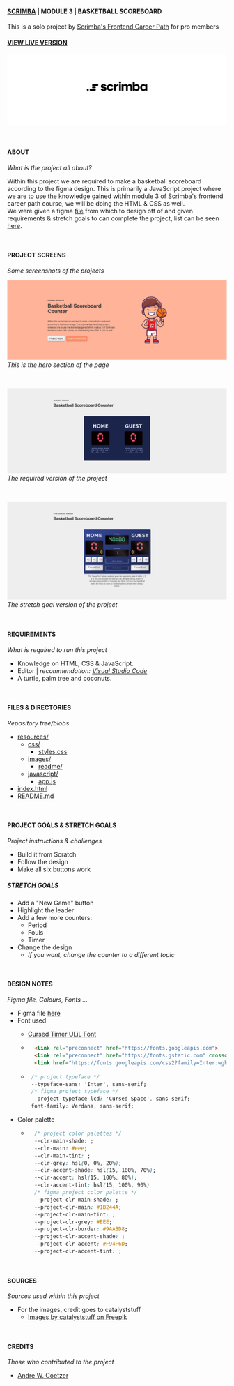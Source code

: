 #### [SCRIMBA](https://scrimba.com "Scrimba's website") | MODULE 3 | BASKETBALL SCOREBOARD

This is a solo project by [Scrimba's Frontend Career Path](https://scrimba.com/learn/frontend "Scrimba's frontend career path web page") for pro members

#### [VIEW LIVE VERSION]()

![Scrimba Logo](./resources/images/readme/scrimba-logo-1550x500.png "Scrimba Logo")

<br>

#### ABOUT
_What is the project all about?_

Within this project we are required to make a basketball scoreboard according to the figma design. This is primarily a JavaScript project where we are to use the knowledge gained within module 3 of Scrimba's frontend career path course, we will be doing the HTML & CSS as well.  
We were given a figma [file](https://www.figma.com/file/YC48MCx4frBFtYoz6rNJE6/Basketball-Scoreboard?node-id=0-1&t=xW8c0fCB66AlnIDW-0) from which to design off of and given requirements & stretch goals to can complete the project, list can be seen [here](#project-goals--stretch-goals).

<br>

#### PROJECT SCREENS
_Some screenshots of the projects_

![Hero Section](./resources/images/readme/hero-screenshot.png)
_This is the hero section of the page_

<br>

![Hero Section](./resources/images/readme/required-version-screenshot.png)
_The required version of the project_

<br>

![Hero Section](./resources/images/readme/stetch-version-screenshot.png)
_The stretch goal version of the project_

<br>

#### REQUIREMENTS
_What is required to run this project_

* Knowledge on HTML, CSS & JavaScript.
* Editor | _recommendation: [Visual Studio Code](https://code.visualstudio.com/ "Visual Studio Code Website")_
* A turtle, palm tree and coconuts.

<br>

#### FILES & DIRECTORIES
_Repository tree/blobs_

* [resources/](./resources/)
    * [css/](./resources/css/)
        * [styles.css](./resources/css/styles.css)
    * [images/](./resources/images/)
      * [readme/](./resources/images/readme/)
    * [javascript/](./resources/javascript/)
        * [app.js](./resources/javascript/app.js)
* [index.html](./index.html)
* [README.md](./README.md)

<br>

#### PROJECT GOALS & STRETCH GOALS
_Project instructions & challenges_

* Build it from Scratch 
* Follow the design
* Make all six buttons work

##### STRETCH GOALS

* Add a "New Game" button
* Highlight the leader
* Add a few more counters:
  * Period
  * Fouls
  * Timer
* Change the design
  * _If you want, change the counter to a different topic_

<br>

#### DESIGN NOTES
_Figma file, Colours, Fonts ..._

* Figma file [here](https://www.figma.com/file/YC48MCx4frBFtYoz6rNJE6/Basketball-Scoreboard?node-id=0-1&t=xW8c0fCB66AlnIDW-0)
* Font used
  * [Cursed Timer ULiL Font](https://www.fontspace.com/cursed-timer-ulil-font-f29411)
  * ```html
      <link rel="preconnect" href="https://fonts.googleapis.com">
      <link rel="preconnect" href="https://fonts.gstatic.com" crossorigin>
      <link href="https://fonts.googleapis.com/css2?family=Inter:wght@400;500;700&display=swap" rel="stylesheet">
    ```

  * ```css
     /* project typeface */
     --typeface-sans: 'Inter', sans-serif;
     /* figma project typeface */
     --project-typeface-lcd: 'Cursed Space', sans-serif;
     font-family: Verdana, sans-serif;
    ```
* Color palette
  * ```css
      /* project color palettes */
      --clr-main-shade: ;
      --clr-main: #eee;
      --clr-main-tint: ;
      --clr-grey: hsl(0, 0%, 20%);
      --clr-accent-shade: hsl(15, 100%, 70%);
      --clr-accent: hsl(15, 100%, 80%);
      --clr-accent-tint: hsl(15, 100%, 90%) 
      /* figma project color palette */
      --project-clr-main-shade: ;
      --project-clr-main: #1B244A;
      --project-clr-main-tint: ;
      --project-clr-grey: #EEE;
      --project-clr-border: #9AABD8;
      --project-clr-accent-shade: ;
      --project-clr-accent: #F94F6D;
      --project-clr-accent-tint: ;
    ```       

<br>

#### SOURCES
_Sources used within this project_

* For the images, credit goes to catalyststuff
  * [Images by catalyststuff on Freepik](https://www.freepik.com/free-vector/boy-playing-basketball-cartoon-people-sport-icon-concept-isolated-flat-cartoon-style_10920751.htm#query=basketball&position=0&from_view=author)

<br>

#### CREDITS
_Those who contributed to the project_

* [Andre W. Coetzer](https://github.com/awcoetzer)
